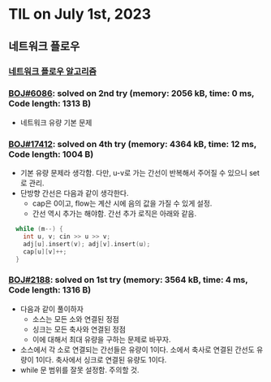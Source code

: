 # **TIL on July 1st, 2023**

## 네트워크 플로우
### [네트워크 플로우 알고리즘](/Computer%20Science/Algorithm/network-flow-algo-06-30-2023.md)
### [BOJ#6086](/Problem%20Solving/boj/network%20flow/6086-06-30-2023.cpp): solved on 2nd try (memory: 2056 kB, time: 0 ms, Code length: 1313 B)
* 네트워크 유량 기본 문제


### [BOJ#17412](/Problem%20Solving/boj/network%20flow/17412-07-01-2023.cpp): solved on 4th try (memory: 4364 kB, time: 12 ms, Code length: 1004 B)
* 기본 유량 문제라 생각함. 다만, u-v로 가는 간선이 반복해서 주어질 수 있으니 set로 관리.
* 단방향 간선은 다음과 같이 생각한다.
  - cap은 0이고, flow는 계산 시에 음의 값을 가질 수 있게 설정.
  - 간선 역시 추가는 해야함. 간선 추가 로직은 아래와 같음.

```cpp
  while (m--) {
    int u, v; cin >> u >> v;
    adj[u].insert(v); adj[v].insert(u);
    cap[u][v]++;
  }
```


### [BOJ#2188](/Problem%20Solving/boj/network%20flow/2188-07-01-2023.cpp): solved on 1st try (memory: 3564 kB, time: 4 ms, Code length: 1316 B)
* 다음과 같이 풀이하자
  - 소스는 모든 소와 연결된 정점
  - 싱크는 모든 축사와 연결된 정점
  - 이에 대해서 최대 유량을 구하는 문제로 바꾸자.
* 소스에서 각 소로 연결되는 간선들은 유량이 1이다. 소에서 축사로 연결된 간선도 유량이 1이다. 축사에서 싱크로 연결된 유량도 1이다.
* while 문 범위를 잘못 설정함. 주의할 것.

